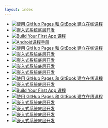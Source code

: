 ```yaml
---
layout: index
---
```


* [![使用 GitHub Pages 和 GitBook 建立在线课程](/images/book-thumb/howto_logo.png)](https://www.gitbook.com/book/cooc-china/cooc-howto-book/details)
* [![嵌入式系统底层开发](/images/book-thumb/embed_logo.png)](https://cooc-china.gitbooks.io/embedded-system-development/details)
* [![Build Your First App 课程](/images/book-thumb/build-your-first-app.jpg)](https://cooc-china.gitbooks.io/build-your-first-app-course/details)
* [![Android课程手册](/images/book-thumb/book-thumb.png)](https://www.gitbook.com/book/mobile100/android/details)
* [![使用 GitHub Pages 和 GitBook 建立在线课程](/images/book-thumb/cooc-howto-book.jpg)](#)
* [![嵌入式系统底层开发](/images/book-thumb/embeded-system-develop.png)](#)
* [![嵌入式系统底层开发](/images/book-thumb/embeded-system-develop.png)](#)
* [![嵌入式系统底层开发](/images/book-thumb/embeded-system-develop.png)](#)
* [![嵌入式系统底层开发](/images/book-thumb/embeded-system-develop.png)](#)
* [![使用 GitHub Pages 和 GitBook 建立在线课程](/images/book-thumb/howto_logo.png)](https://www.gitbook.com/book/cooc-china/cooc-howto-book/details)
* [![嵌入式系统底层开发](/images/book-thumb/embed_logo.png)](https://cooc-china.gitbooks.io/embedded-system-development/details)
* [![Build Your First App 课程](/images/book-thumb/build-your-first-app.jpg)](https://cooc-china.gitbooks.io/build-your-first-app-course/details)
* [![使用 GitHub Pages 和 GitBook 建立在线课程](/images/book-thumb/cooc-howto-book.jpg)](#)
* [![嵌入式系统底层开发](/images/book-thumb/embeded-system-develop.png)](#)
* [![嵌入式系统底层开发](/images/book-thumb/embeded-system-develop.png)](#)
* [![嵌入式系统底层开发](/images/book-thumb/embeded-system-develop.png)](#)
* [![嵌入式系统底层开发](/images/book-thumb/embeded-system-develop.png)](#)
